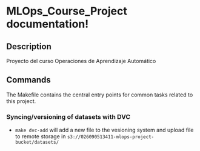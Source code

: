 # MLOps_Course_Project documentation!

## Description

Proyecto del curso Operaciones de Aprendizaje Automático

## Commands

The Makefile contains the central entry points for common tasks related to this project.

### Syncing/versioning of datasets with DVC

* `make dvc-add` will add a new file to the vesioning system and upload file to remote storage in `s3://026090513411-mlops-project-bucket/datasets/`


